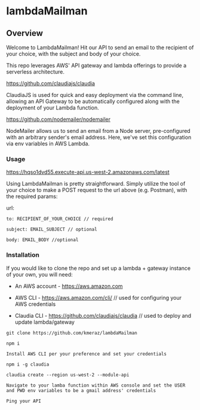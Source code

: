 # lambdaMailman

## Overview

Welcome to LambdaMailman! Hit our API to send an email to the recipient of your choice, with the subject and body of your choice.

This repo leverages AWS' API gateway and lambda offerings to provide a serverless architecture.

https://github.com/claudiajs/claudia

ClaudiaJS is used for quick and easy deployment via the command line, allowing an API Gateway to be automatically configured along with the deployment of your Lambda function.

https://github.com/nodemailer/nodemailer

NodeMailer allows us to send an email from a Node server, pre-configured with an arbitrary sender's email address. Here, we've set this configuration via env variables in AWS Lambda.

### Usage
https://hqso1dvd55.execute-api.us-west-2.amazonaws.com/latest

Using LambdaMailman is pretty straightforward. Simply utilize the tool of your choice to make a POST request to the url above (e.g. Postman), with the required params:

url:
```
to: RECIPIENT_OF_YOUR_CHOICE // required

subject: EMAIL_SUBJECT // optional

body: EMAIL_BODY //optional
```

### Installation
If you would like to clone the repo and set up a lambda + gateway instance of your own, you will need:

- An AWS account - https://aws.amazon.com

- AWS CLI - https://aws.amazon.com/cli/ // used for configuring your AWS credentials

- Claudia CLI - https://github.com/claudiajs/claudia // used to deploy and update lambda/gateway

```
git clone https://github.com/kmeraz/lambdaMailman

npm i

Install AWS CLI per your preference and set your credentials

npm i -g claudia

claudia create --region us-west-2 --module-api

Navigate to your lamba function within AWS console and set the USER and PWD env variables to be a gmail address' credentials

Ping your API
```
